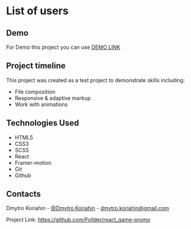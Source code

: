 # List of users

## Demo
For Demo this project you can use [DEMO LINK](https://follder.github.io/react_game-promo/)

## Project timeline

This project was created as a test project to demonstrate skills including:
- File composition
- Responsive & adaptive markup
- Work with animations

## Technologies Used

- HTML5
- CSS3
- SCSS
- React
- Framer-motion
- Git
- Github

## Contacts

Dmytro Koriahin - [@Dmytro Koriahin](https://github.com/Follder) - [dmytro.koriahin@gmail.com](mailto:dmytro.koriahin@gmail.com)

Project Link: https://github.com/Follder/react_game-promo